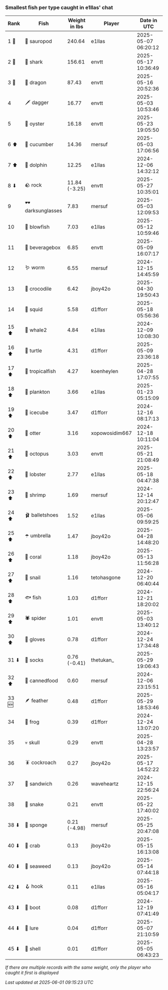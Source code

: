 ### Smallest fish per type caught in e1llas' chat
| Rank | Fish | Weight in lbs | Player | Date in UTC |
|------|--------|-----------|---------|------|
| 1 🥇  | 🦕 sauropod | 240.64 | e1llas | 2025-05-07 06:20:12 |
| 2 🥈  | 🦈 shark | 156.61 | envtt | 2025-05-17 10:36:49 |
| 3 🥉  | 🐉 dragon | 87.43 | envtt | 2025-05-16 20:52:36 |
| 4  | 🗡️ dagger | 16.77 | envtt | 2025-05-03 10:53:46 |
| 5  | 🦪 oyster | 16.18 | envtt | 2025-05-23 19:05:50 |
| 6 ⬆ | 🥒 cucumber | 14.36 | mersuf | 2025-05-03 17:06:56 |
| 7 ⬆ | 🐬 dolphin | 12.25 | e1llas | 2024-12-06 14:32:12 |
| 8 ⬇ | 🪨 rock | 11.84 (-3.25) | envtt | 2025-05-27 10:35:01 |
| 9  | 🕶️ darksunglasses | 7.83 | mersuf | 2025-05-03 12:09:53 |
| 10  | 🐡 blowfish | 7.03 | e1llas | 2025-05-12 10:59:46 |
| 11  | 🧃 beveragebox | 6.85 | envtt | 2025-05-09 16:07:17 |
| 12  | 🪱 worm | 6.55 | mersuf | 2024-12-15 14:45:59 |
| 13  | 🐊 crocodile | 6.42 | jboy42o | 2025-04-30 19:50:43 |
| 14  | 🦑 squid | 5.58 | d1fforr | 2025-05-18 05:56:36 |
| 15 ⬆ | 🐋 whale2 | 4.84 | e1llas | 2024-12-09 10:08:30 |
| 16 ⬆ | 🐢 turtle | 4.31 | d1fforr | 2025-05-09 23:36:18 |
| 17 ⬆ | 🐠 tropicalfish | 4.27 | koenheylen | 2025-04-28 17:07:55 |
| 18 ⬆ | 🦠 plankton | 3.66 | e1llas | 2025-01-23 05:15:09 |
| 19 ⬆ | 🧊 icecube | 3.47 | d1fforr | 2024-12-16 08:17:13 |
| 20 ⬆ | 🦦 otter | 3.16 | xopowosidim667 | 2024-12-18 10:11:04 |
| 21 ⬆ | 🐙 octopus | 3.03 | envtt | 2025-05-21 21:08:49 |
| 22 ⬆ | 🦞 lobster | 2.77 | e1llas | 2025-05-18 04:47:38 |
| 23 ⬆ | 🦐 shrimp | 1.69 | mersuf | 2024-12-14 20:12:47 |
| 24 ⬆ | 🩰 balletshoes | 1.52 | e1llas | 2025-05-06 09:59:25 |
| 25 ⬆ | ☂️ umbrella | 1.47 | jboy42o | 2025-04-28 14:48:20 |
| 26 ⬆ | 🪸 coral | 1.18 | jboy42o | 2025-05-13 11:56:28 |
| 27 ⬆ | 🐌 snail | 1.16 | tetohasgone | 2024-12-20 06:40:44 |
| 28 ⬆ | 🐟 fish | 1.03 | d1fforr | 2024-12-21 18:20:02 |
| 29 ⬆ | 🕷️ spider | 1.01 | envtt | 2025-05-03 13:40:12 |
| 30 ⬆ | 🧤 gloves | 0.78 | d1fforr | 2024-12-24 17:34:48 |
| 31 ⬇ | 🧦 socks | 0.76 (-0.41) | thetukan_ | 2025-05-29 19:06:43 |
| 32 ⬆ | 🥫 cannedfood | 0.60 | mersuf | 2024-12-06 23:15:51 |
| 33 🆕 | 🪶 feather | 0.48 | d1fforr | 2025-05-29 18:53:46 |
| 34  | 🐸 frog | 0.39 | d1fforr | 2024-12-24 13:07:20 |
| 35  | 💀 skull | 0.29 | envtt | 2025-04-28 13:23:57 |
| 36  | 🪳 cockroach | 0.27 | jboy42o | 2025-05-17 14:52:22 |
| 37  | 🥪 sandwich | 0.26 | waveheartz | 2024-12-15 22:56:24 |
| 38  | 🐍 snake | 0.21 | envtt | 2025-05-22 17:40:02 |
| 38 ⬇ | 🧽 sponge | 0.21 (-4.98) | mersuf | 2025-05-25 20:47:08 |
| 40 ⬇ | 🦀 crab | 0.13 | jboy42o | 2025-05-15 16:13:08 |
| 40 ⬇ | 🌿 seaweed | 0.13 | jboy42o | 2025-05-14 07:44:18 |
| 42 ⬇ | 🪝 hook | 0.11 | e1llas | 2025-05-16 05:04:17 |
| 43 ⬇ | 👢 boot | 0.08 | d1fforr | 2024-12-19 07:41:49 |
| 44 ⬇ | 🎏 lure | 0.04 | d1fforr | 2025-05-07 21:10:59 |
| 45 ⬇ | 🐚 shell | 0.01 | d1fforr | 2025-05-05 06:43:23 |

_If there are multiple records with the same weight, only the player who caught it first is displayed_

_Last updated at 2025-06-01 09:15:23 UTC_
